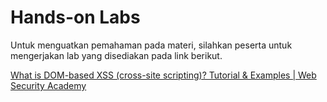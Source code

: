 # Hands-on Labs


Untuk menguatkan pemahaman pada materi, silahkan peserta untuk mengerjakan lab yang disediakan pada link berikut.

[What is DOM-based XSS (cross-site scripting)? Tutorial & Examples | Web Security Academy](https://portswigger.net/web-security/cross-site-scripting/dom-based)